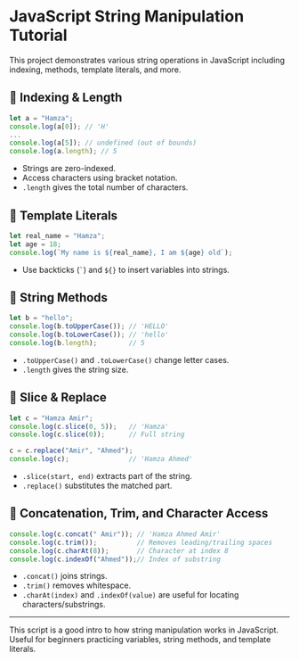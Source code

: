 # JavaScript String Manipulation Tutorial

This project demonstrates various string operations in JavaScript including indexing, methods, template literals, and more.

## 🔹 Indexing & Length

```js
let a = "Hamza";
console.log(a[0]); // 'H'
...
console.log(a[5]); // undefined (out of bounds)
console.log(a.length); // 5
```

* Strings are zero-indexed.
* Access characters using bracket notation.
* `.length` gives the total number of characters.

## 🔹 Template Literals

```js
let real_name = "Hamza";
let age = 18;
console.log(`My name is ${real_name}, I am ${age} old`);
```

* Use backticks (`` ` ``) and `${}` to insert variables into strings.

## 🔹 String Methods

```js
let b = "hello";
console.log(b.toUpperCase()); // 'HELLO'
console.log(b.toLowerCase()); // 'hello'
console.log(b.length);        // 5
```

* `.toUpperCase()` and `.toLowerCase()` change letter cases.
* `.length` gives the string size.

## 🔹 Slice & Replace

```js
let c = "Hamza Amir";
console.log(c.slice(0, 5));   // 'Hamza'
console.log(c.slice(0));      // Full string

c = c.replace("Amir", "Ahmed");
console.log(c);               // 'Hamza Ahmed'
```

* `.slice(start, end)` extracts part of the string.
* `.replace()` substitutes the matched part.

## 🔹 Concatenation, Trim, and Character Access

```js
console.log(c.concat(" Amir")); // 'Hamza Ahmed Amir'
console.log(c.trim());          // Removes leading/trailing spaces
console.log(c.charAt(8));       // Character at index 8
console.log(c.indexOf("Ahmed"));// Index of substring
```

* `.concat()` joins strings.
* `.trim()` removes whitespace.
* `.charAt(index)` and `.indexOf(value)` are useful for locating characters/substrings.

---

This script is a good intro to how string manipulation works in JavaScript. Useful for beginners practicing variables, string methods, and template literals.
